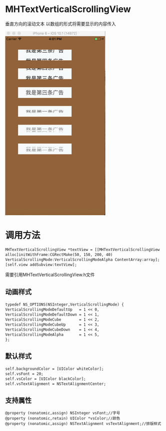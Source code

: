 # MHTextVerticalScrollingView
垂直方向的滚动文本
以数组的形式将需要显示的内容传入

![](https://github.com/MacocoH/MHTextVerticalScrollingView/blob/master/Screen.gif)
# 调用方法      
    MHTextVerticalScrollingView *textView = [[MHTextVerticalScrollingView alloc]initWithFrame:CGRectMake(50, 150, 200, 40) VerticalScrollingMode:VerticalScrollingModeAlpha ContentArray:array];
    [self.view addSubview:textView];
需要引用MHTextVerticalScrollingView.h文件     
## 动画样式
    typedef NS_OPTIONS(NSInteger,VerticalScrollingMode) {
    VerticalScrollingModeDefaultUp   = 1 << 0,
    VerticalScrollingModeDefaultDown = 1 << 1,
    VerticalScrollingModeCube        = 1 << 2,
    VerticalScrollingModeCubeUp      = 1 << 3,
    VerticalScrollingModeCubeDown    = 1 << 4,
    VerticalScrollingModeAlpha       = 1 << 5,
    };
## 默认样式
    self.backgroundColor = [UIColor whiteColor];
    self.vsFont = 20;
    self.vsColor = [UIColor blackColor];
    self.vsTextAlignment = NSTextAlignmentCenter;
## 支持属性
    @property (nonatomic,assign) NSInteger vsFont;//字号
    @property (nonatomic,retain) UIColor *vsColor;//颜色
    @property (nonatomic,assign) NSTextAlignment vsTextAlignment;//排版样式

